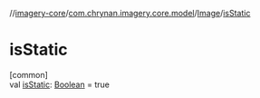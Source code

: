 //[imagery-core](../../../index.md)/[com.chrynan.imagery.core.model](../index.md)/[Image](index.md)/[isStatic](is-static.md)

# isStatic

[common]\
val [isStatic](is-static.md): [Boolean](https://kotlinlang.org/api/latest/jvm/stdlib/kotlin/-boolean/index.html) = true
